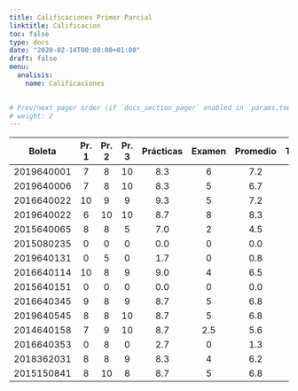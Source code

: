 ```yaml
---
title: Calificaciones Primer Parcial
linktitle: Calificacion
toc: false
type: docs
date: "2020-02-14T00:00:00+01:00"
draft: false
menu:
  analisis:
    name: Calificaciones  

    
# Prev/next pager order (if `docs_section_pager` enabled in `params.toml`)
# weight: 2
---
```


|   Boleta   | Pr. 1 | Pr. 2 | Pr. 3 | Prácticas | Examen | Promedio | Tarea | Final |
|:----------:|:-----:|:-----:|:-----:|:---------:|:------:|:--------:|:-----:|:-----:|
| 2019640001 |   7   |   8   |   10  |    8.3    |    6   |    7.2   |  1.0  |  8.2  |
| 2019640006 |   7   |   8   |   10  |    8.3    |    5   |    6.7   |  1.0  |  7.7  |
| 2016640022 |   10  |   9   |   9   |    9.3    |    5   |    7.2   |  1.0  |  8.2  |
| 2019640022 |   6   |   10  |   10  |    8.7    |    8   |    8.3   |  1.0  |  9.3  |
| 2015640065 |   8   |   8   |   5   |    7.0    |    2   |    4.5   |  0.0  |  4.5  |
| 2015080235 |   0   |   0   |   0   |    0.0    |    0   |    0.0   |  0.0  |  0.0  |
| 2019640131 |   0   |   5   |   0   |    1.7    |    0   |    0.8   |  0.0  |  0.8  |
| 2016640114 |   10  |   8   |   9   |    9.0    |    4   |    6.5   |  1.0  |  7.5  |
| 2015640151 |   0   |   0   |   0   |    0.0    |    0   |    0.0   |  0.0  |  0.0  |
| 2016640345 |   9   |   8   |   9   |    8.7    |    5   |    6.8   |  1.0  |  7.8  |
| 2019640545 |   8   |   8   |   10  |    8.7    |    5   |    6.8   |  1.0  |  7.8  |
| 2014640158 |   7   |   9   |   10  |    8.7    |   2.5  |    5.6   |  0.0  |  5.6  |
| 2016640353 |   0   |   8   |   0   |    2.7    |    0   |    1.3   |  0.0  |  1.3  |
| 2018362031 |   8   |   8   |   9   |    8.3    |    4   |    6.2   |  1.0  |  7.2  |
| 2015150841 |   8   |   10  |   8   |    8.7    |    5   |    6.8   |  1.0  |  7.8  |

